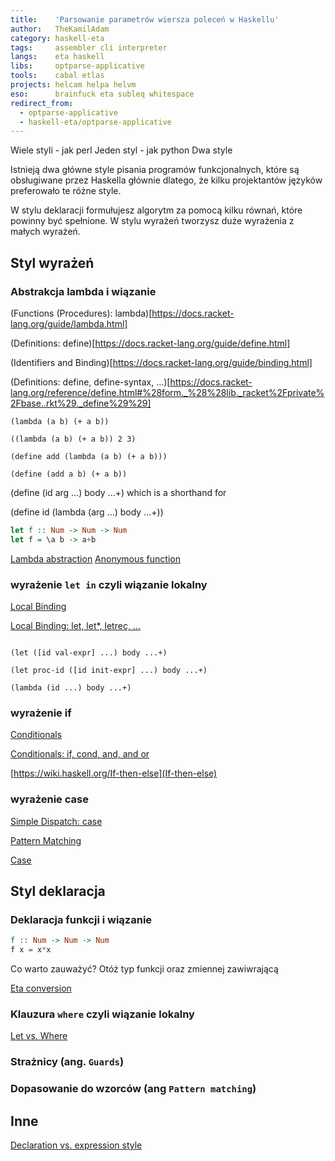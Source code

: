 ```yaml
---
title:    'Parsowanie parametrów wiersza poleceń w Haskellu'
author:   TheKamilAdam
category: haskell-eta
tags:     assembler cli interpreter
langs:    eta haskell
libs:     optparse-applicative
tools:    cabal etlas
projects: helcam helpa helvm
eso:      brainfuck eta subleq whitespace
redirect_from:
  - optparse-applicative
  - haskell-eta/optparse-applicative
---
```


Wiele styli - jak perl
Jeden styl - jak python
Dwa style

Istnieją dwa główne style pisania programów funkcjonalnych, które są obsługiwane przez Haskella głównie dlatego, że kilku projektantów języków preferowało te różne style.

W stylu deklaracji formułujesz algorytm za pomocą kilku równań, które powinny być spełnione.
W stylu wyrażeń tworzysz duże wyrażenia z małych wyrażeń.

## Styl wyrażeń



### Abstrakcja lambda i wiązanie

(Functions (Procedures): lambda)[https://docs.racket-lang.org/guide/lambda.html]

(Definitions: define)[https://docs.racket-lang.org/guide/define.html]

(Identifiers and Binding)[https://docs.racket-lang.org/guide/binding.html]

(Definitions: define, define-syntax, ...)[https://docs.racket-lang.org/reference/define.html#%28form._%28%28lib._racket%2Fprivate%2Fbase..rkt%29._define%29%29]

```racket
(lambda (a b) (+ a b))
```

```racket
((lambda (a b) (+ a b)) 2 3)
```

```racket
(define add (lambda (a b) (+ a b)))
```


```racket
(define (add a b) (+ a b))
```

(define (id arg ...) body ...+)
which is a shorthand for

(define id (lambda (arg ...) body ...+))

```haskell
let f :: Num -> Num -> Num
let f = \a b -> a+b
```

[Lambda abstraction](https://wiki.haskell.org/Lambda_abstraction) 
[Anonymous function](https://wiki.haskell.org/Anonymous_function)

### wyrażenie `let in` czyli wiązanie lokalny

[Local Binding](https://docs.racket-lang.org/guide/let.html)

[Local Binding: let, let*, letrec, ...](https://docs.racket-lang.org/reference/let.html#%28form._%28%28lib._racket%2Fprivate%2Fletstx-scheme..rkt%29._let%29%29)

```racket

(let ([id val-expr] ...) body ...+)

(let proc-id ([id init-expr] ...) body ...+)
```

```racket
(lambda (id ...) body ...+)
```

### wyrażenie if

[Conditionals](https://docs.racket-lang.org/guide/conditionals.html)

[Conditionals: if, cond, and, and or](https://docs.racket-lang.org/reference/if.html)

[https://wiki.haskell.org/If-then-else](If-then-else)

### wyrażenie case

[Simple Dispatch: case](https://docs.racket-lang.org/guide/case.html)

[Pattern Matching](https://docs.racket-lang.org/guide/match.html)

[Case](https://wiki.haskell.org/Case)

## Styl deklaracja

### Deklaracja funkcji i wiązanie

```haskell
f :: Num -> Num -> Num
f x = x*x
```

Co warto zauważyć?
Otóż typ funkcji oraz zmiennej zawiwrającą

[Eta conversion](https://wiki.haskell.org/Eta_conversion)


### Klauzura `where` czyli wiązanie lokalny

[Let vs. Where](https://wiki.haskell.org/Let_vs._Where)

### Strażnicy (ang. `Guards`)

### Dopasowanie do wzorców (ang `Pattern matching`)


## Inne

[Declaration vs. expression style](https://wiki.haskell.org/Declaration_vs._expression_style)

